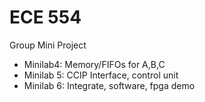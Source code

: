 # ECE 554
  Group Mini Project
  
  * Minilab4: Memory/FIFOs for A,B,C
  * Minilab 5: CCIP Interface, control unit
  * Minilab 6: Integrate, software, fpga demo
  
